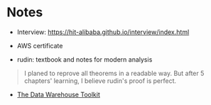 # Notes

- Interview: https://hit-alibaba.github.io/interview/index.html

- AWS certificate

- rudin: textbook and notes for modern analysis
> I planed to reprove all theorems in a readable way. But after 5 chapters' learning, I believe rudin's proof is perfect.

- [The Data Warehouse Toolkit](https://github.com/ZhijunLiu96/Notes/blob/master/DataWarehouse/The%20Data%20Warehouse%20Toolkit.md#lifecycle)





